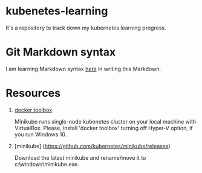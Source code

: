 # kubenetes-learning
It's a repository to track down my kubernetes learning progress.

# Git Markdown syntax
I am learning Markdown syntax [here](https://github.com/adam-p/markdown-here/wiki/Markdown-Cheatsheet) in writing this Markdown.

# Resources
1. [docker toolbox](https://www.docker.com/products/docker-toolbox)

   Minikube runs single-node kubenetes cluster on your local machine with VirtualBox. Please, install 'docker toolbox' turning off Hyper-V option, if you run Windows 10.

2. [minikube] (https://github.com/kubernetes/minikube/releases)

   Download the latest minikube and rename/move it to c:\windows\minikube.exe.
